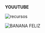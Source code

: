 **YOUUTUBE**

![recursos](images/imges1.png)

![BANANA FELIZ](https://www.google.com.pe/url?sa=i&rct=j&q=&esrc=s&source=images&cd=&cad=rja&uact=8&ved=0ahUKEwjci4TIzNfXAhWwS98KHQX8ATwQjRwIBw&url=http%3A%2F%2Fimagenesconmovimiento.net%2Fimagenes-con-movimiento-animadas%2F&psig=AOvVaw3Xh74XKMqSVc3EEjejyWu8&ust=1511626197914637)